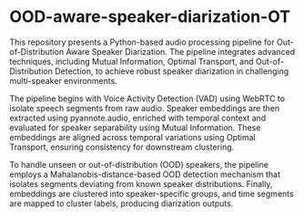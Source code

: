# OOD-aware-speaker-diarization-OT



This repository presents a Python-based audio processing pipeline for Out-of-Distribution Aware Speaker Diarization. The pipeline integrates advanced techniques, including Mutual Information, Optimal Transport, and Out-of-Distribution Detection, to achieve robust speaker diarization in challenging multi-speaker environments.

The pipeline begins with Voice Activity Detection (VAD) using WebRTC to isolate speech segments from raw audio. Speaker embeddings are then extracted using pyannote.audio, enriched with temporal context and evaluated for speaker separability using Mutual Information. These embeddings are aligned across temporal variations using Optimal Transport, ensuring consistency for downstream clustering.

To handle unseen or out-of-distribution (OOD) speakers, the pipeline employs a Mahalanobis-distance-based OOD detection mechanism that isolates segments deviating from known speaker distributions. Finally, embeddings are clustered into speaker-specific groups, and time segments are mapped to cluster labels, producing diarization outputs.
